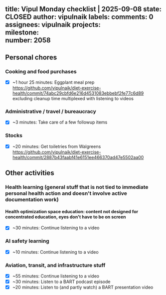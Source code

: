 title:	Vipul Monday checklist | 2025-09-08
state:	CLOSED
author:	vipulnaik
labels:	
comments:	0
assignees:	vipulnaik
projects:	
milestone:	
number:	2058
--
## Personal chores

### Cooking and food purchases

- [x] ~1 hour 25 minutes: Eggplant meal prep https://github.com/vipulnaik/diet-exercise-health/commit/74abc29cbfd6e216d4531083ebbebf2fe77c6d89 excluding cleanup time multiplexed with listening to videos

### Administrative / travel / bureaucracy

- [x] ~3 minutes: Take care of a few followup items

### Stocks

- [x] ~20 minutes: Get toiletries from Walgreens https://github.com/vipulnaik/diet-exercise-health/commit/2887b43faabf41e6151ee466370ad47e5502aa00

## Other activities

### Health learning (general stuff that is not tied to immediate personal health action and doesn't involve active documentation work)

#### Health optimization space education: content not designed for concentrated education, eyes don't have to be on screen

- [x] ~30 minutes: Continue listening to a video

### AI safety learning

- [x] ~10 minutes: Continue listening to a video

### Aviation, transit, and infrastructure stuff

- [x] ~55 minutes: Continue listening to a video
- [x] ~30 minutes: Listen to a BART podcast episode
- [x] ~20 minutes: Listen to (and partly watch) a BART presentation video
